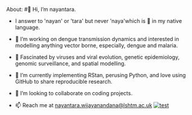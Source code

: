 About:
#👋 Hi, I’m nayantara.
- I answer to 'nayan' or 'tara' but never 'naya'which is 🐍 in my native language. 
- 👀 I’m working on dengue transmission dynamics and interested in modelling anything vector borne, especially, dengue and malaria. 

- 🌱 Fascinated by viruses and viral evolution, genetic epidemiology, genomic surveillance, and spatial modelling.
- 🌱 I’m currently implementing RStan, perusing Python, and love using GitHub to share reproducible research.
  
- 💞️ I’m looking to collaborate on coding projects.
- 📫 Reach me at nayantara.wijayanandana@lshtm.ac.uk
[![test](https://img.shields.io/badge/LinkedIn-0077B5?style=for-the-badge&logo=linkedin&logoColor=white)](https://www.linkedin.com/in/nayantara-w-6933492/)
